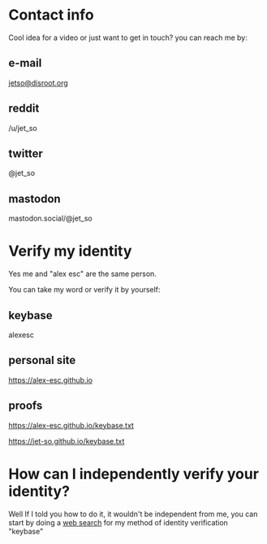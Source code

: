 # Contact info

Cool idea for a video or just want to get in touch? you can reach me by:

## e-mail

jetso@disroot.org

## reddit

/u/jet_so

## twitter

@jet_so

## mastodon

mastodon.social/@jet_so

# Verify my identity

Yes me and "alex esc" are the same person.

You can take my word or verify it by yourself:

## keybase

alexesc

## personal site

https://alex-esc.github.io

## proofs

https://alex-esc.github.io/keybase.txt

https://jet-so.github.io/keybase.txt


# How can I independently verify your identity?

Well If I told you how to do it, it wouldn't be independent from me, you can start by doing a [web search](http://lmgtfy.com/?s=d&q=what+is+keybase%3F) for my method of identity verification "keybase"

